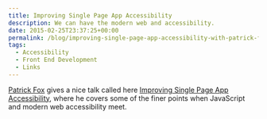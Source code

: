 ```yaml
---
title: Improving Single Page App Accessibility
description: We can have the modern web and accessibility.
date: 2015-02-25T23:37:25+00:00
permalink: /blog/improving-single-page-app-accessibility-with-patrick-fox/
tags:
  - Accessibility
  - Front End Development
  - Links
---
```


[Patrick Fox](https://twitter.com/patrickfox) gives a nice talk called here [Improving Single Page App Accessibility](https://vimeo.com/117614181), where he covers some of the finer points when JavaScript and modern web accessibility meet.